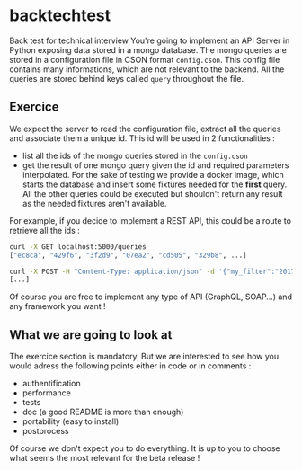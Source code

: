 # backtechtest
Back test for technical interview
You're going to implement an API Server in Python exposing data stored in a mongo database. The mongo queries are stored in a configuration file in CSON format `config.cson`. This config file contains many informations, which are not relevant to the backend. All the queries are stored behind keys called `query` throughout the file.

## Exercice
We expect the server to read the configuration file, extract all the queries and associate them a unique id.
This id will be used in 2 functionalities :
  * list all the ids of the mongo queries stored in the `config.cson`
  * get the result of one mongo query given the id and required parameters interpolated.
For the sake of testing we provide a docker image, which starts the database and insert some fixtures needed for the **first** query. All the other queries could be executed but shouldn't return any result as the needed fixtures aren't available.

For example, if you decide to implement a REST API, this could be a route to retrieve all the ids :
```bash
curl -X GET localhost:5000/queries
["ec8ca", "429f6", "3f2d9", "07ea2", "cd505", "329b8", ...]

curl -X POST -H "Content-Type: application/json" -d '{"my_filter":"2017"}' localhost:5000/query/ec8ca
[...]
```

Of course you are free to implement any type of API (GraphQL, SOAP...) and any framework you want !

## What we are going to look at
The exercice section is mandatory. But we are interested to see how you would adress the following points either in code
or in comments :
  * authentification
  * performance
  * tests
  * doc (a good README is more than enough)
  * portability (easy to install)
  * postprocess

Of course we don't expect you to do everything. It is up to you to choose what seems the most relevant for the beta release !
